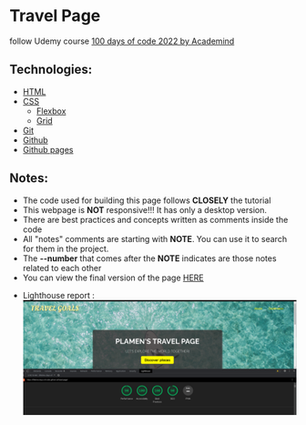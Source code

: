 # Travel Page

follow Udemy course [100 days of code 2022 by Academind](https://www.udemy.com/course/100-days-of-code-web-development-bootcamp/)

## Technologies:

- [HTML](https://developer.mozilla.org/en-US/docs/Web/HTML)
- [CSS](https://developer.mozilla.org/en-US/docs/Web/CSS)
  - [Flexbox](https://developer.mozilla.org/en-US/docs/Learn/CSS/CSS_layout/Flexbox)
  - [Grid](https://developer.mozilla.org/en-US/docs/Learn/CSS/CSS_layout/Grids)
- [Git](https://git-scm.com/)
- [Github](https://github.com/)
- [Github pages](https://pages.github.com/)

## Notes:

- The code used for building this page follows **CLOSELY** the tutorial
- This webpage is **NOT** responsive!!! It has only a desktop version.
- There are best practices and concepts written as comments inside the code
- All "notes" comments are starting with **NOTE**. You can use it to search for them in the project.
- The **--number** that comes after the **NOTE** indicates are those notes related to each other
- You can view the final version of the page [HERE](https://lifetime-days-of-code.github.io/travel-page/)
* Lighthouse report :
![lighthouse report](./images/lighthous-report.PNG)
